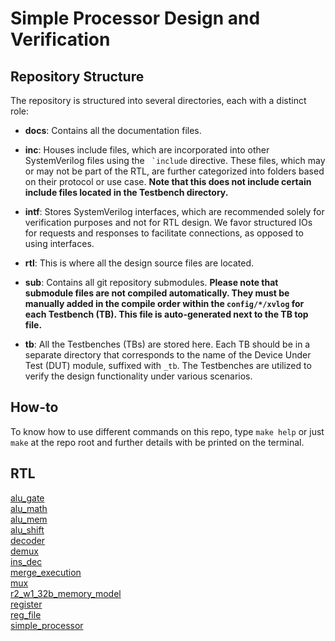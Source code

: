 # Simple Processor Design and Verification

## Repository Structure
The repository is structured into several directories, each with a distinct role:

- **docs**: Contains all the documentation files.

- **inc**: Houses include files, which are incorporated into other SystemVerilog files using the ``` `include``` directive. These files, which may or may not be part of the RTL, are further categorized into folders based on their protocol or use case. **Note that this does not include certain include files located in the Testbench directory.**

- **intf**: Stores SystemVerilog interfaces, which are recommended solely for verification purposes and not for RTL design. We favor structured IOs for requests and responses to facilitate connections, as opposed to using interfaces.

- **rtl**: This is where all the design source files are located.

- **sub**: Contains all git repository submodules. **Please note that submodule files are not compiled automatically. They must be manually added in the compile order within the **`config/*/xvlog`** for each Testbench (TB). This file is auto-generated next to the TB top file.**

- **tb**: All the Testbenches (TBs) are stored here. Each TB should be in a separate directory that corresponds to the name of the Device Under Test (DUT) module, suffixed with `_tb`. The Testbenches are utilized to verify the design functionality under various scenarios.

## How-to
To know how to use different commands on this repo, type `make help` or just `make` at the repo root and further details with be printed on the terminal.

## RTL
[alu_gate ](./docs/rtl/alu_gate.md)<br>
[alu_math ](./docs/rtl/alu_math.md)<br>
[alu_mem ](./docs/rtl/alu_mem.md)<br>
[alu_shift ](./docs/rtl/alu_shift.md)<br>
[decoder ](./docs/rtl/decoder.md)<br>
[demux ](./docs/rtl/demux.md)<br>
[ins_dec ](./docs/rtl/ins_dec.md)<br>
[merge_execution ](./docs/rtl/merge_execution.md)<br>
[mux ](./docs/rtl/mux.md)<br>
[r2_w1_32b_memory_model ](./docs/rtl/r2_w1_32b_memory_model.md)<br>
[register ](./docs/rtl/register.md)<br>
[reg_file ](./docs/rtl/reg_file.md)<br>
[simple_processor ](./docs/rtl/simple_processor.md)<br>


